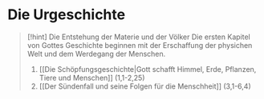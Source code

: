 # Die Urgeschichte

> [!hint] Die Entstehung der Materie und der Völker
> Die ersten Kapitel von Gottes Geschichte beginnen mit der Erschaffung der physichen Welt und dem Werdegang der Menschen.
> 1. [[Die Schöpfungsgeschichte|Gott schafft Himmel, Erde, Pflanzen, Tiere und Menschen]] (1,1-2,25)
> 2. [[Der Sündenfall und seine Folgen für die Menschheit]] (3,1-6,4)

